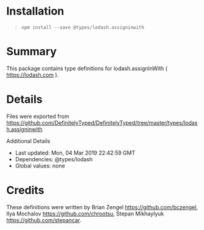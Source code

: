 # Installation
> `npm install --save @types/lodash.assigninwith`

# Summary
This package contains type definitions for lodash.assignInWith ( https://lodash.com ).

# Details
Files were exported from https://github.com/DefinitelyTyped/DefinitelyTyped/tree/master/types/lodash.assigninwith

Additional Details
 * Last updated: Mon, 04 Mar 2019 22:42:59 GMT
 * Dependencies: @types/lodash
 * Global values: none

# Credits
These definitions were written by Brian Zengel <https://github.com/bczengel>, Ilya Mochalov <https://github.com/chrootsu>, Stepan Mikhaylyuk <https://github.com/stepancar>.
